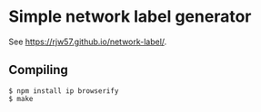 # Simple network label generator

See https://rjw57.github.io/network-label/.

## Compiling

```console
$ npm install ip browserify
$ make
```

